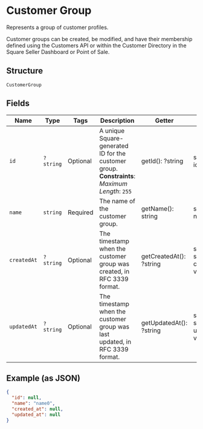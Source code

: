 
# Customer Group

Represents a group of customer profiles.

Customer groups can be created, be modified, and have their membership defined using
the Customers API or within the Customer Directory in the Square Seller Dashboard or Point of Sale.

## Structure

`CustomerGroup`

## Fields

| Name | Type | Tags | Description | Getter | Setter |
|  --- | --- | --- | --- | --- | --- |
| `id` | `?string` | Optional | A unique Square-generated ID for the customer group.<br>**Constraints**: *Maximum Length*: `255` | getId(): ?string | setId(?string id): void |
| `name` | `string` | Required | The name of the customer group. | getName(): string | setName(string name): void |
| `createdAt` | `?string` | Optional | The timestamp when the customer group was created, in RFC 3339 format. | getCreatedAt(): ?string | setCreatedAt(?string createdAt): void |
| `updatedAt` | `?string` | Optional | The timestamp when the customer group was last updated, in RFC 3339 format. | getUpdatedAt(): ?string | setUpdatedAt(?string updatedAt): void |

## Example (as JSON)

```json
{
  "id": null,
  "name": "name0",
  "created_at": null,
  "updated_at": null
}
```

